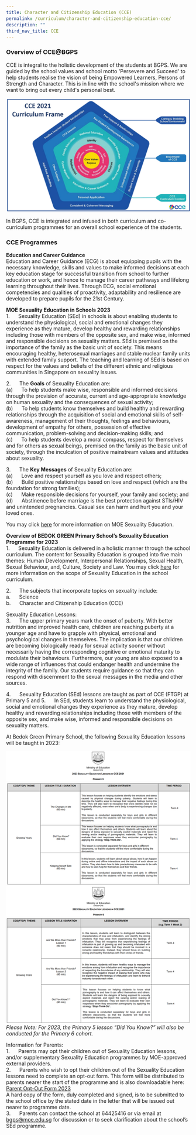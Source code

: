 ```yaml
---
title: Character and Citizenship Education (CCE)
permalink: /curriculum/character-and-citizenship-education-cce/
description: ""
third_nav_title: CCE
---
```

### Overview of CCE@BGPS

CCE is integral to the holistic development of the students at BGPS. We are guided by the school values and school motto 'Persevere and Succeed' to help students realise the vision of being Empowered Learners, Persons of Strength and Character. This is in line with the school's mission where we want to bring out every child's personal best. <br>

![](/images/CCE%202021%20Curriculum%20Frame.png)

In BGPS, CCE is integrated and infused in both curriculum and co-curriculum programmes for an overall school experience of the students. 


### CCE Programmes
**Education and Career Guidance<br>**
Education and Career Guidance (ECG) is about equipping pupils with the necessary knowledge, skills and values to make informed decisions at each key education stage for successful transition from school to further education or work, and hence to manage their career pathways and lifelong learning throughout their lives. Through ECG, social emotional competencies and qualities of proactivity, adaptability and resilience are developed to prepare pupils for the 21st Century.

**MOE Sexuality Education in Schools 2023<br>**
1.      Sexuality Education (SEd) in schools is about enabling students to understand the physiological, social and emotional changes they experience as they mature, develop healthy and rewarding relationships including those with members of the opposite sex, and make wise, informed and responsible decisions on sexuality matters. SEd is premised on the importance of the family as the basic unit of society. This means encouraging healthy, heterosexual marriages and stable nuclear family units with extended family support. The teaching and learning of SEd is based on respect for the values and beliefs of the different ethnic and religious communities in Singapore on sexuality issues.

2.      The **Goals** of Sexuality Education are:<br>
(a)      To help students make wise, responsible and informed decisions through the provision of accurate, current and age-appropriate knowledge on human sexuality and the consequences of sexual activity;<br>
(b)      To help students know themselves and build healthy and rewarding relationships through the acquisition of social and emotional skills of self-awareness, management of their thoughts, feelings and behaviours, development of empathy for others, possession of effective communication, problem-solving and decision-making skills; and<br>
(c)      To help students develop a moral compass, respect for themselves and for others as sexual beings, premised on the family as the basic unit of society, through the inculcation of positive mainstream values and attitudes about sexuality.<br>

3.      The **Key Messages** of Sexuality Education are:<br>
(a)      Love and respect yourself as you love and respect others;<br>
(b)      Build positive relationships based on love and respect (which are the foundation for strong families);<br>
(c)      Make responsible decisions for yourself, your family and society; and<br>
(d)      Abstinence before marriage is the best protection against STIs/HIV and unintended pregnancies. Casual sex can harm and hurt you and your loved ones.<br>

You may click [here](https://go.gov.sg/moe-sexuality-education) for more information on MOE Sexuality Education.

        
**Overview of BEDOK GREEN Primary School’s Sexuality Education Programme for 2023**<br>
1.      Sexuality Education is delivered in a holistic manner through the school curriculum. The content for Sexuality Education is grouped into five main themes: Human Development, Interpersonal Relationships, Sexual Health, Sexual Behaviour, and, Culture, Society and Law. You may click [here](https://go.gov.sg/moe-sexuality-education-scope) for more information on the scope of Sexuality Education in the school curriculum.<br>

2.      The subjects that incorporate topics on sexuality include:<br>
a.      Science<br>
b.      Character and Citizenship Education (CCE)<br>

Sexuality Education Lessons:<br>
3.      The upper primary years mark the onset of puberty. With better nutrition and improved health care, children are reaching puberty at a younger age and have to grapple with physical, emotional and psychological changes in themselves. The implication is that our children are becoming biologically ready for sexual activity sooner without necessarily having the corresponding cognitive or emotional maturity to modulate their behaviours. Furthermore, our young are also exposed to a wide range of influences that could endanger health and undermine the integrity of the family. Our students require guidance so that they can respond with discernment to the sexual messages in the media and other sources.<br>

4.      Sexuality Education (SEd) lessons are taught as part of CCE (FTGP) at Primary 5 and 5.      In SEd, students learn to understand the physiological, social and emotional changes they experience as they mature, develop healthy and rewarding relationships including those with members of the opposite sex, and make wise, informed and responsible decisions on sexuality matters. 


At Bedok Green Primary School, the following Sexuality Education lessons will be taught in 2023:<br>

![](/images/2023%20SEd%201%20Updated.png)
![](/images/2023%20SEd%202%20Updated.png)<br>
![](/images/2023%20SEd%203%20Updated.png)
![](/images/2023%20SEd%205%20Updated.png)
*Please Note:
For 2023, the Primary 5 lesson “Did You Know?” will also be conducted for the Primary 6 cohort.*


Information for Parents:<br>
1.      Parents may opt their children out of Sexuality Education lessons, and/or supplementary Sexuality Education programmes by MOE-approved external providers.<br>
2.      Parents who wish to opt their children out of the Sexuality Education lessons need to complete an opt-out form. This form will be distributed to parents nearer the start of the programme and is also downloadable here: [Parent Opt-Out Form 2023](/files/Parent%20opt%20out%20form%202023.pdf)<br>
A hard copy of the form, duly completed and signed, is to be submitted to the school office by the stated date in the letter that will be issued out nearer to programme date.<br>
3.      Parents can contact the school at 64425416 or via email at bgps@moe.edu.sg for discussion or to seek clarification about the school’s SEd programme.